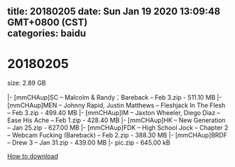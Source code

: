 
title: 20180205
date: Sun Jan 19 2020 13:09:48 GMT+0800 (CST)    
categories: baidu
---

# 20180205
size: 2.89 GB
 
 
|- [mmCHAup]SC – Malcolm & Randy：Bareback – Feb 3.zip - 511.10 MB
|- [mmCHAup]MEN – Johnny Rapid, Justin Matthews – Fleshjack In The Flesh – Feb 3.zip - 499.40 MB
|- [mmCHAup]IM – Jaxton Wheeler, Diego Diaz – Ease His Ache – Feb 1.zip - 428.40 MB
|- [mmCHAup]HK – New Generation – Jan 25.zip - 627.00 MB
|- [mmCHAup]FDK – High School Jock – Chapter 2 – Webcam Fucking (Bareback) – Feb 2.zip - 388.30 MB
|- [mmCHAup]BRDF – Drew 3 – Jan 31.zip - 439.00 MB
|- pic.zip - 645.00 kB

[How to download](https://bpcam.bemobtrk.com/go/2ceec3aa-1ca2-46d6-b9ff-aaa5c184517c?jno=932)